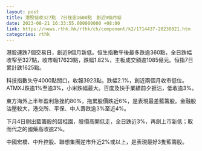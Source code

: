```yaml
---
layout: post
title: 港股低收327點　7日挫逾1600點　創近9個月低
date: 2023-08-21 16:33:55.000000000 +08:00
link: https://news.rthk.hk/rthk/ch/component/k2/1714437-20230821.htm
categories: rthk
---
```


港股連跌7個交易日，創近9個月新低。恒生指數午後最多跌逾360點，全日跌幅收窄至327點，收市報17623點，跌幅1.82%，主板成交額逾1085億元。恒指7日累計跌1625點。

科技指數失守4000點關口，收報3923點，跌幅2.1%，創近兩個月收市低位。ATMXJ跌逾1%至逾3%，小米跌幅最大。百度及快手業績前夕捱沽，低收逾3%。

東方海外上半年盈利急挫約80%，拖累股價跌近6%，是表現最差藍籌股。金融股沽壓較大，港交所、平保、中人壽跌逾3%至近4%。

下月4日剔出藍籌股的碧桂園，股價高開低走，全日跌近3%，再創上市新低；取而代之的國藥高收逾2%。

中國宏橋、中升控股、聯想集團逆市升近2%或以上，是表現最好3隻藍籌股。
